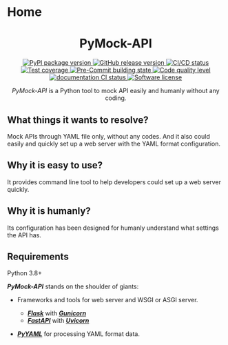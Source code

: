 # Home

<h1 align="center">
  PyMock-API
</h1>

<p align="center">
  <a href="https://pypi.org/project/PyMock-API">
    <img src="https://img.shields.io/pypi/v/PyMock-API?color=%23099cec&amp;label=PyPI&amp;logo=pypi&amp;logoColor=white" alt="PyPI package version">
  </a>
  <a href="https://github.com/Chisanan232/PyMock-API/releases">
    <img src="https://img.shields.io/github/release/Chisanan232/PyMock-API.svg?label=Release&logo=github" alt="GitHub release version">
  </a>
  <a href="https://github.com/Chisanan232/PyMock-API/actions/workflows/ci-cd.yml">
    <img src="https://github.com/Chisanan232/PyMock-API/actions/workflows/ci-cd.yml/badge.svg" alt="CI/CD status">
  </a>
  <a href="https://codecov.io/gh/Chisanan232/PyMock-API">
    <img src="https://codecov.io/gh/Chisanan232/PyMock-API/graph/badge.svg?token=r5HJxg9KhN" alt="Test coverage">
  </a>
  <a href="https://results.pre-commit.ci/latest/github/Chisanan232/PyMock-API/master">
    <img src="https://results.pre-commit.ci/badge/github/Chisanan232/PyMock-API/master.svg" alt="Pre-Commit building state">
  </a>
  <a href="https://sonarcloud.io/summary/new_code?id=Chisanan232_PyMock-API">
    <img src="https://sonarcloud.io/api/project_badges/measure?project=Chisanan232_PyMock-API&metric=alert_status" alt="Code quality level">
  </a>
  <a href="https://chisanan232.github.io/PyMock-API/">
    <img src="https://github.com/Chisanan232/PyMock-API/actions/workflows/documentation.yaml/badge.svg" alt="documentation CI status">
  </a>
  <a href="https://opensource.org/licenses/MIT">
    <img src="https://img.shields.io/badge/License-MIT-yellow.svg" alt="Software license">
  </a>

</p>

<p align="center">
  <em>PyMock-API</em> is a Python tool to mock API easily and humanly without any coding.
</p>

## What things it wants to resolve?

Mock APIs through YAML file only, without any codes. And it also could easily and quickly set up a web server with the YAML format configuration.

## Why it is easy to use?

It provides command line tool to help developers could set up a web server quickly.

## Why it is humanly?

Its configuration has been designed for humanly understand what settings the API has.

## Requirements

Python 3.8+

**_PyMock-API_** stands on the shoulder of giants:

* Frameworks and tools for web server and WSGI or ASGI server.
    * [**_Flask_**] with [**_Gunicorn_**]
    * [**_FastAPI_**] with [**_Uvicorn_**]

* [**_PyYAML_**] for processing YAML format data.

[**_Flask_**]: https://flask.palletsprojects.com/en/2.3.x/
[**_Gunicorn_**]: https://docs.gunicorn.org/
[**_FastAPI_**]: https://fastapi.tiangolo.com
[**_Uvicorn_**]: https://www.uvicorn.org/
[**_PyYAML_**]: https://pyyaml.org/wiki/PyYAMLDocumentation
